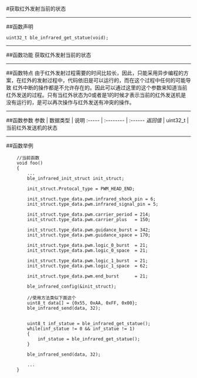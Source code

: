 #获取红外发射当前的状态


***
##函数声明
```
uint32_t ble_infrared_get_statue(void);
```

***
##函数功能
获取红外发射当前的状态

***
##函数特点
由于红外发射过程需要的时间比较长，因此，只能采用异步编程的方案，在红外的发射过程中，代码依旧是可以运行的，而在这个过程中任何的可能导致 红外中断的操作都是不允许存在的。因此可以通过这里的这个参数来知道当前红外发送的过程。只有当红外状态为0或者是1的时候才表示当前的红外发送机是没有运行的，是可以再次操作与红外发送有冲突的操作。

***
##函数参数
参数    | 数据类型   | 说明
:----- | :-------- | :------
*返回值*  | uint32_t    | 当前红外发送机的状态



***
##函数举例

```	
	//当前函数
	void foo()
	{
		...
		ble_infrared_init_struct init_struct;
		
		init_struct.Protocal_type = PWM_HEAD_END;
		
		init_struct.type_data.pwm.infrared_shock_pin = 6;
		init_struct.type_data.pwm.infrared_signal_pin = 5;
		
		init_struct.type_data.pwm.carrier_period = 214;
		init_struct.type_data.pwm.carrier_plus   = 150;
		
		init_struct.type_data.pwm.guidance_burst = 342;
		init_struct.type_data.pwm.guidance_space = 170;
		
		init_struct.type_data.pwm.logic_0_burst  = 21;
		init_struct.type_data.pwm.logic_0_space  = 21;
		
		init_struct.type_data.pwm.logic_1_burst  = 21;
		init_struct.type_data.pwm.logic_1_space  = 62;
		        
		init_struct.type_data.pwm.end_burst      = 21;
		
		ble_infrared_config(&init_struct);

		//使用方法类似下面这个
		uint8_t data[] = {0x55, 0xAA, 0xFF, 0x00};
		ble_infrared_send(data, 32);
		

		uint8_t inf_statue = ble_infrared_get_statue();
		while(inf_statue != 0 && inf_statue != 1)
		{
			inf_statue = ble_infrared_get_statue();
		}
		
		ble_infrared_send(data, 32);

		...
	}
```
